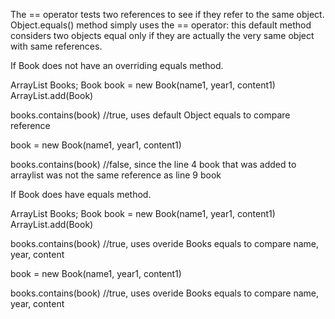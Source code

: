 The == operator tests two references to see if they refer to the same object.
Object.equals() method simply uses the == operator: this default method considers two objects equal only if they are actually the very same object with same references.


If Book does not have an overriding equals method.

ArrayList Books;
Book book = new Book(name1, year1, content1)
ArrayList.add(Book)

books.contains(book) //true, uses default Object equals to compare reference

book = new Book(name1, year1, content1)

books.contains(book) //false, since the line 4 book that was added to arraylist was not the same reference as line 9 book



If Book does have equals method.

ArrayList Books;
Book book = new Book(name1, year1, content1)
ArrayList.add(Book)

books.contains(book) //true, uses overide Books equals to compare name, year, content

book = new Book(name1, year1, content1)

books.contains(book) //true, uses overide Books equals to compare name, year, content